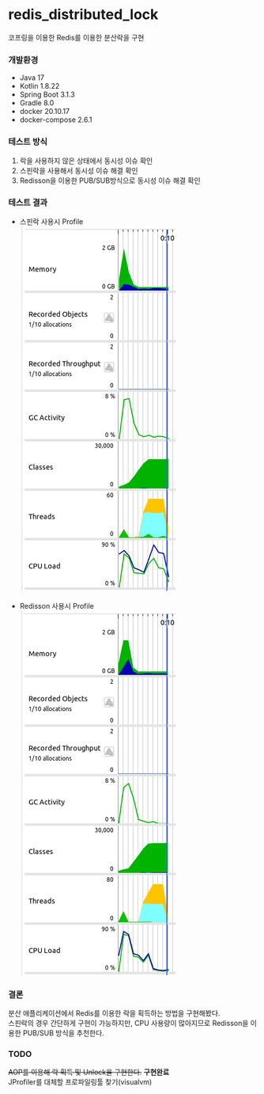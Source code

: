 # redis_distributed_lock
코프링을 이용한 Redis를 이용한 분산락을 구현

### 개발환경
* Java 17
* Kotlin 1.8.22
* Spring Boot 3.1.3
* Gradle 8.0
* docker 20.10.17
* docker-compose 2.6.1

### 테스트 방식
1. 락을 사용하지 않은 상태에서 동시성 이슈 확인
2. 스핀락을 사용해서 동시성 이슈 해결 확인
3. Redisson을 이용한 PUB/SUB방식으로 동시성 이슈 해결 확인


### 테스트 결과
* 스핀락 사용시 Profile<br/>
![스핀락 Profile](images/스핀락.png)
<br/><br/>
* Redisson 사용시 Profile<br/>
![Redisson Profile](images/Redisson.png)

### 결론
분산 애플리케이션에서 Redis를 이용한 락을 획득하는 방법을 구현해봤다.<br/>
스핀락의 경우 간단하게 구현이 가능하지만, CPU 사용량이 많아지므로 Redisson을 이용한 PUB/SUB 방식을 추천한다.

### TODO
~~AOP를 이용해 락 획득 및 Unlock을 구현한다.~~ **구현완료**
<br/>JProfiler를 대체할 프로파일링툴 찾기(visualvm)